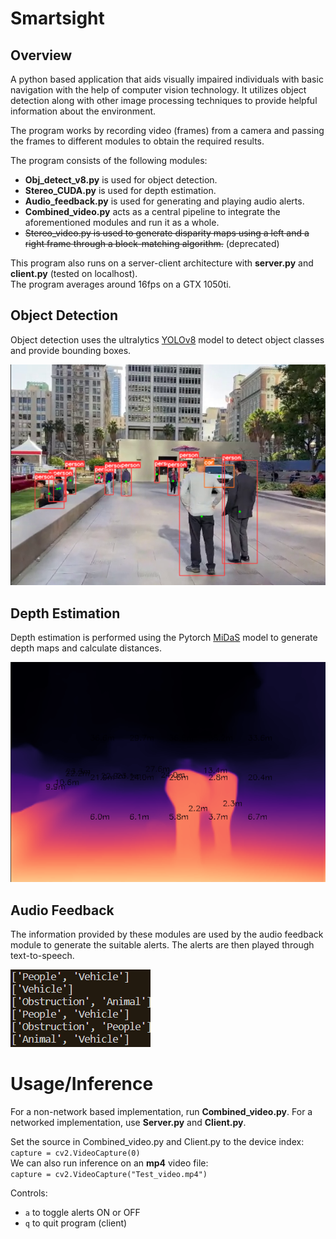 # Smartsight

## Overview
A python based application that aids visually impaired individuals with basic navigation with the help of computer vision technology. It utilizes object detection along with other image processing techniques to provide helpful information about the environment.  


The program works by recording video (frames) from a camera and passing the frames to different modules to obtain the required results.  


The program consists of the following modules:  
- **Obj_detect_v8.py** is used for object detection.  
- **Stereo_CUDA.py** is used for depth estimation.  
- **Audio_feedback.py** is used for generating and playing audio alerts.  
- **Combined_video.py** acts as a central pipeline to integrate the aforementioned modules and run it as a whole.  
- ~~Stereo_video.py is used to generate disparity maps using a left and a right frame through a block-matching algorithm.~~ (deprecated)


This program also runs on a server-client architecture with **server.py** and **client.py** (tested on localhost).  
The program averages around 16fps on a GTX 1050ti.


## Object Detection
Object detection uses the ultralytics [YOLOv8](https://github.com/ultralytics/ultralytics) model to detect object classes and provide bounding boxes.


![YOLOv8 Object Detection](overview_img/YOLOv8Img.png)

## Depth Estimation
Depth estimation is performed using the Pytorch [MiDaS](https://pytorch.org/hub/intelisl_midas_v2/) model to generate depth maps and calculate distances.


![MiDaS Depth Estimation](overview_img/StereoMidasImg.png)

## Audio Feedback
The information provided by these modules are used by the audio feedback module to generate the suitable alerts. The alerts are then played through text-to-speech.


![Generated alerts](overview_img/AudioFeedbackImg.png)


# Usage/Inference
For a non-network based implementation, run **Combined_video.py**. For a networked implementation, use **Server.py** and **Client.py**.


Set the source in Combined_video.py and Client.py to the device index:  
`capture = cv2.VideoCapture(0)`  
We can also run inference on an **mp4** video file:  
`capture = cv2.VideoCapture("Test_video.mp4")`  

Controls:  
- `a` to toggle alerts ON or OFF
- `q` to quit program (client)
